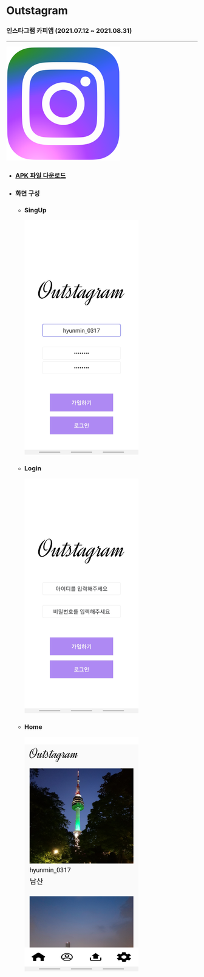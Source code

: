 # Outstagram

### 인스타그램 카피앱 (2021.07.12 ~ 2021.08.31)

---

<img src="https://github.com/hyunmin0317/Outstagram/blob/master/github/icon.png?raw=true" alt="icon" width="300" />

<br>

* ### [APK 파일 다운로드](https://github.com/hyunmin0317/Outstagram/blob/master/Outstagram.apk?raw=true)

* ### 화면 구성

  * ### SingUp

    <img src="https://github.com/hyunmin0317/Outstagram/blob/master/github/signup.jpg?raw=true" alt="icon" width="300" />

  * ### Login

    <img src="https://github.com/hyunmin0317/Outstagram/blob/master/github/login.jpg?raw=true" alt="icon" width="300" />

  * ### Home

    <img src="https://github.com/hyunmin0317/Outstagram/blob/master/github/home.jpg?raw=true" alt="icon" width="300" />



 
